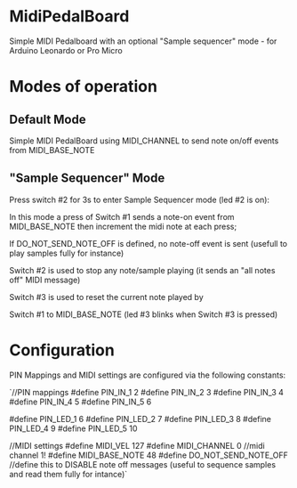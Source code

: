 # MidiPedalBoard
Simple MIDI Pedalboard with an optional "Sample sequencer" mode - for Arduino Leonardo or Pro Micro

# Modes of operation

## Default Mode
Simple MIDI PedalBoard using MIDI_CHANNEL to send note on/off events from MIDI_BASE_NOTE
 
## "Sample Sequencer" Mode
Press switch #2 for 3s to enter Sample Sequencer mode (led #2 is on):

In this mode a press of Switch #1 sends a note-on event from MIDI_BASE_NOTE then increment the midi note at each press;

If DO_NOT_SEND_NOTE_OFF is defined, no note-off event is sent (usefull to play samples fully for instance)

Switch #2 is used to stop any note/sample playing (it sends an "all notes off" MIDI message)

Switch #3 is used to reset the current note played by 

Switch #1 to MIDI_BASE_NOTE (led #3 blinks when Switch #3 is pressed)

# Configuration

PIN Mappings and MIDI settings are configured via the following constants:

    
`//PIN mappings
#define PIN_IN_1 2
#define PIN_IN_2 3
#define PIN_IN_3 4
#define PIN_IN_4 5
#define PIN_IN_5 6

#define PIN_LED_1 6
#define PIN_LED_2 7
#define PIN_LED_3 8
#define PIN_LED_4 9
#define PIN_LED_5 10

//MIDI settings
#define MIDI_VEL 127
#define MIDI_CHANNEL 0  //midi channel 1!
#define MIDI_BASE_NOTE 48
#define DO_NOT_SEND_NOTE_OFF //define this to DISABLE note off messages (useful to sequence samples and read them fully for intance)`


